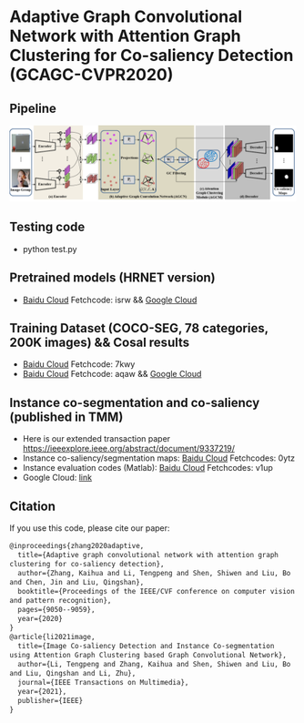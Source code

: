 # Adaptive Graph Convolutional Network with Attention Graph Clustering for Co-saliency Detection (GCAGC-CVPR2020)
## Pipeline
![pipeline](https://github.com/ltp1995/GCAGC-CVPR2020/blob/master/maps/pipeline.png)
## Testing code
* python test.py
## Pretrained models (HRNET version)
* [Baidu Cloud](https://pan.baidu.com/s/1C4pX_akexLHe7fTWtWHxlw) Fetchcode: isrw && [Google Cloud](https://drive.google.com/file/d/1rStw0BybbGjARLfEEwcGuxuDv0oQoBFY/view?usp=sharing)
## Training Dataset (COCO-SEG, 78 categories, 200K images) && Cosal results
* [Baidu Cloud](https://pan.baidu.com/s/1el5csohupzbLXzLZLSHO6w) Fetchcode: 7kwy
* [Baidu Cloud](https://pan.baidu.com/s/1x4t9hp1JIKKirI9s8Vsy1w) Fetchcode: aqaw && [Google Cloud](https://drive.google.com/file/d/1rStw0BybbGjARLfEEwcGuxuDv0oQoBFY/view?usp=sharing)

## Instance co-segmentation and co-saliency (published in TMM)
* Here is our extended transaction paper https://ieeexplore.ieee.org/abstract/document/9337219/
* Instance co-saliency/segmentation maps:
  [Baidu Cloud](https://pan.baidu.com/s/1Y0rTjkYnVfwfQhNEE3SQOQ) Fetchcodes: 0ytz 
* Instance evaluation codes (Matlab):
  [Baidu Cloud](https://pan.baidu.com/s/1QiC5GFcJ8YmeA7gb7y57sQ) Fetchcodes: v1up 
* Google Cloud:
  [link](https://drive.google.com/file/d/1rStw0BybbGjARLfEEwcGuxuDv0oQoBFY/view?usp=sharing)

## Citation
If you use this code, please cite our paper:
```
@inproceedings{zhang2020adaptive,
  title={Adaptive graph convolutional network with attention graph clustering for co-saliency detection},
  author={Zhang, Kaihua and Li, Tengpeng and Shen, Shiwen and Liu, Bo and Chen, Jin and Liu, Qingshan},
  booktitle={Proceedings of the IEEE/CVF conference on computer vision and pattern recognition},
  pages={9050--9059},
  year={2020}
}
@article{li2021image,
  title={Image Co-saliency Detection and Instance Co-segmentation using Attention Graph Clustering based Graph Convolutional Network},
  author={Li, Tengpeng and Zhang, Kaihua and Shen, Shiwen and Liu, Bo and Liu, Qingshan and Li, Zhu},
  journal={IEEE Transactions on Multimedia},
  year={2021},
  publisher={IEEE}
}
```


